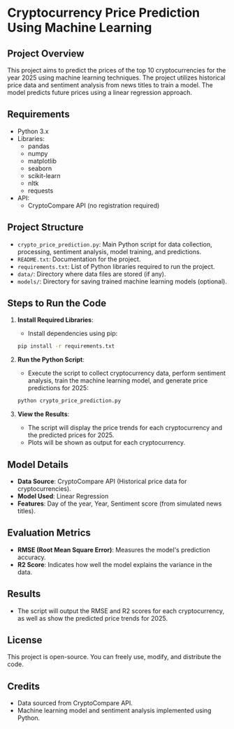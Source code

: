 # Cryptocurrency Price Prediction Using Machine Learning

## Project Overview
This project aims to predict the prices of the top 10 cryptocurrencies for the year 2025 using machine learning techniques. The project utilizes historical price data and sentiment analysis from news titles to train a model. The model predicts future prices using a linear regression approach.

## Requirements
- Python 3.x
- Libraries:
    - pandas
    - numpy
    - matplotlib
    - seaborn
    - scikit-learn
    - nltk
    - requests
- API:
    - CryptoCompare API (no registration required)

## Project Structure
- `crypto_price_prediction.py`: Main Python script for data collection, processing, sentiment analysis, model training, and predictions.
- `README.txt`: Documentation for the project.
- `requirements.txt`: List of Python libraries required to run the project.
- `data/`: Directory where data files are stored (if any).
- `models/`: Directory for saving trained machine learning models (optional).

## Steps to Run the Code
1. **Install Required Libraries**:
    - Install dependencies using pip:
    ```bash
    pip install -r requirements.txt
    ```

2. **Run the Python Script**:
    - Execute the script to collect cryptocurrency data, perform sentiment analysis, train the machine learning model, and generate price predictions for 2025:
    ```bash
    python crypto_price_prediction.py
    ```

3. **View the Results**:
    - The script will display the price trends for each cryptocurrency and the predicted prices for 2025.
    - Plots will be shown as output for each cryptocurrency.

## Model Details
- **Data Source**: CryptoCompare API (Historical price data for cryptocurrencies).
- **Model Used**: Linear Regression
- **Features**: Day of the year, Year, Sentiment score (from simulated news titles).

## Evaluation Metrics
- **RMSE (Root Mean Square Error)**: Measures the model's prediction accuracy.
- **R2 Score**: Indicates how well the model explains the variance in the data.

## Results
- The script will output the RMSE and R2 scores for each cryptocurrency, as well as show the predicted price trends for 2025.

## License
This project is open-source. You can freely use, modify, and distribute the code.

## Credits
- Data sourced from CryptoCompare API.
- Machine learning model and sentiment analysis implemented using Python.

